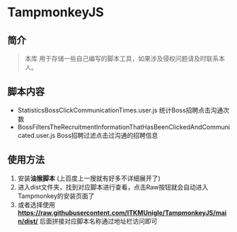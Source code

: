 # TampmonkeyJS

## 简介
> 本库 用于存储一些自己编写的脚本工具，如果涉及侵权问题请及时联系本人。

## 脚本内容
* StatisticsBossClickCommunicationTimes.user.js 统计Boss招聘点击沟通次数
* BossFiltersTheRecruitmentInformationThatHasBeenClickedAndCommunicated.user.js Boss招聘过滤点击过沟通的招聘信息

## 使用方法
1. 安装**油猴脚本** (上百度上一搜就有好多不详细展开了)
2. 进入dist文件夹，找到对应脚本进行查看，点击Raw按钮就会自动进入Tampmonkey的安装页面了
3. 或者选择使用 **https://raw.githubusercontent.com/ITKMUnigle/TampmonkeyJS/main/dist/** 后面拼接对应脚本名称通过地址栏访问即可